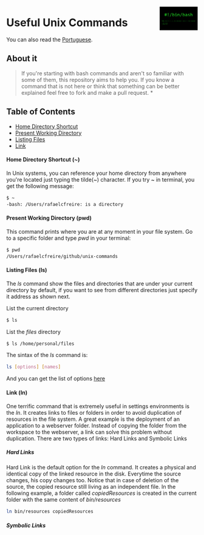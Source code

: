 <img
  src="/img/bash-shellshock.png"
  width="100"
  align="right"
/>

# Useful Unix Commands
You can also read the [Portuguese](translation/README.pt-br.md).

## About it
> If you're starting with bash commands and aren't so familiar with some of them, this repository aims to help you. If you know a command that is not here or think that something can be better explained feel free to fork and make a pull request. *

## Table of Contents
* [Home Directory Shortcut](#home-directory-shortcut)
* [Present Working Directory](#present-working-directory)
* [Listing Files](#listing-files)
* [Link](#link)

#### Home Directory Shortcut (~)
In Unix systems, you can reference your home directory from anywhere you're located just typing the tilde(~) character. If you try ~ in terminal, you get the following message:

```sh
$ ~
-bash: /Users/rafaelcfreire: is a directory
```

#### Present Working Directory (pwd)
This command prints where you are at any moment in your file system. Go to a specific folder and type <i>pwd</i> in your terminal:

```sh
$ pwd
/Users/rafaelcfreire/github/unix-commands
```

#### Listing Files (ls)
The <i>ls</i> command show the files and directories that are under your current directory by default, if you want to see from different directories just specify it address as shown next. 

List the current directory
```sh
$ ls
```

List the <i>files</i> directory
```sh
$ ls /home/personal/files
```

The sintax of the <i>ls</i> command is:

```sh
ls [options] [names]
```

And you can get the list of options [here](http://www.techonthenet.com/unix/basic/ls.php)

#### Link (ln)
One terrific command that is extremely useful in settings environments is the <i>ln</i>. It creates links to files or folders in order to avoid duplication of resources in the file system. A great example is the deployment of an application to a webserver folder. Instead of copying the folder from the workspace to the webserver, a link can solve this problem without duplication. There are two types of links: Hard Links and Symbolic Links

##### Hard Links
Hard Link is the default option for the <i>ln</i> command. It creates a physical and identical copy of the linked resource in the disk. Everytime the source changes, his copy changes too. Notice that in case of deletion of the source, the copied resource still living as an independent file. In the following example, a folder called <i>copiedResources</i> is created in the current folder with the same content of <i>bin/resources</i>

```sh
ln bin/resources copiedResources
```

##### Symbolic Links
